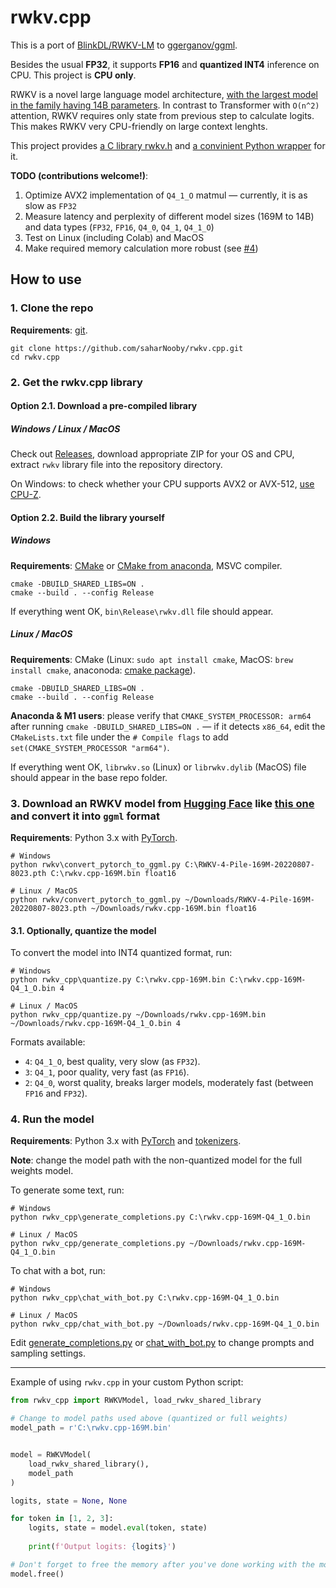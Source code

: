 # rwkv.cpp

This is a port of [BlinkDL/RWKV-LM](https://github.com/BlinkDL/RWKV-LM) to [ggerganov/ggml](https://github.com/ggerganov/ggml).

Besides the usual **FP32**, it supports **FP16** and **quantized INT4** inference on CPU. This project is **CPU only**.

RWKV is a novel large language model architecture, [with the largest model in the family having 14B parameters](https://huggingface.co/BlinkDL/rwkv-4-pile-14b). In contrast to Transformer with `O(n^2)` attention, RWKV requires only state from previous step to calculate logits. This makes RWKV very CPU-friendly on large context lenghts.

This project provides [a C library rwkv.h](rwkv.h) and [a convinient Python wrapper](rwkv_cpp/rwkv_cpp_model.py) for it.

**TODO (contributions welcome!)**:

1. Optimize AVX2 implementation of `Q4_1_O` matmul — currently, it is as slow as `FP32`
2. Measure latency and perplexity of different model sizes (169M to 14B) and data types (`FP32`, `FP16`, `Q4_0`, `Q4_1`, `Q4_1_O`)
3. Test on Linux (including Colab) and MacOS
4. Make required memory calculation more robust (see [#4](https://github.com/saharNooby/rwkv.cpp/issues/4))

## How to use

### 1. Clone the repo

**Requirements**: [git](https://gitforwindows.org/).

```commandline
git clone https://github.com/saharNooby/rwkv.cpp.git
cd rwkv.cpp
```

### 2. Get the rwkv.cpp library

#### Option 2.1. Download a pre-compiled library

##### Windows / Linux / MacOS

Check out [Releases](https://github.com/saharNooby/rwkv.cpp/releases), download appropriate ZIP for your OS and CPU, extract `rwkv` library file into the repository directory.

On Windows: to check whether your CPU supports AVX2 or AVX-512, [use CPU-Z](https://www.cpuid.com/softwares/cpu-z.html).

#### Option 2.2. Build the library yourself

##### Windows

**Requirements**: [CMake](https://cmake.org/download/) or [CMake from anaconda](https://anaconda.org/conda-forge/cmake), MSVC compiler.

```commandline
cmake -DBUILD_SHARED_LIBS=ON .
cmake --build . --config Release
```

If everything went OK, `bin\Release\rwkv.dll` file should appear.

##### Linux / MacOS

**Requirements**: CMake (Linux: `sudo apt install cmake`, MacOS: `brew install cmake`, anaconoda: [cmake package](https://anaconda.org/conda-forge/cmake)).

```commandline
cmake -DBUILD_SHARED_LIBS=ON .
cmake --build . --config Release
```

**Anaconda & M1 users**: please verify that `CMAKE_SYSTEM_PROCESSOR: arm64` after running `cmake -DBUILD_SHARED_LIBS=ON .` — if it detects `x86_64`, edit the `CMakeLists.txt` file under the `# Compile flags` to add `set(CMAKE_SYSTEM_PROCESSOR "arm64")`.

If everything went OK, `librwkv.so` (Linux) or `librwkv.dylib` (MacOS) file should appear in the base repo folder.


### 3. Download an RWKV model from [Hugging Face](https://huggingface.co/BlinkDL) like [this one](https://huggingface.co/BlinkDL/rwkv-4-pile-169m/blob/main/RWKV-4-Pile-169M-20220807-8023.pth) and convert it into `ggml` format

**Requirements**: Python 3.x with [PyTorch](https://pytorch.org/get-started/locally/).

```commandline
# Windows
python rwkv\convert_pytorch_to_ggml.py C:\RWKV-4-Pile-169M-20220807-8023.pth C:\rwkv.cpp-169M.bin float16

# Linux / MacOS
python rwkv/convert_pytorch_to_ggml.py ~/Downloads/RWKV-4-Pile-169M-20220807-8023.pth ~/Downloads/rwkv.cpp-169M.bin float16
```

#### 3.1. Optionally, quantize the model

To convert the model into INT4 quantized format, run:

```commandline
# Windows
python rwkv_cpp\quantize.py C:\rwkv.cpp-169M.bin C:\rwkv.cpp-169M-Q4_1_O.bin 4

# Linux / MacOS
python rwkv_cpp/quantize.py ~/Downloads/rwkv.cpp-169M.bin ~/Downloads/rwkv.cpp-169M-Q4_1_O.bin 4
```

Formats available:

- `4`: `Q4_1_O`, best quality, very slow (as `FP32`).
- `3`: `Q4_1`, poor quality, very fast (as `FP16`).
- `2`: `Q4_0`, worst quality, breaks larger models, moderately fast (between `FP16` and `FP32`).

### 4. Run the model

**Requirements**: Python 3.x with [PyTorch](https://pytorch.org/get-started/locally/) and [tokenizers](https://pypi.org/project/tokenizers/).

**Note**: change the model path with the non-quantized model for the full weights model.

To generate some text, run:

```commandline
# Windows
python rwkv_cpp\generate_completions.py C:\rwkv.cpp-169M-Q4_1_O.bin

# Linux / MacOS
python rwkv_cpp/generate_completions.py ~/Downloads/rwkv.cpp-169M-Q4_1_O.bin
```

To chat with a bot, run:

```commandline
# Windows
python rwkv_cpp\chat_with_bot.py C:\rwkv.cpp-169M-Q4_1_O.bin

# Linux / MacOS
python rwkv_cpp/chat_with_bot.py ~/Downloads/rwkv.cpp-169M-Q4_1_O.bin
```

Edit [generate_completions.py](rwkv_cpp/generate_completions.py) or [chat_with_bot.py](rwkv_cpp/chat_with_bot.py) to change prompts and sampling settings.

---

Example of using `rwkv.cpp` in your custom Python script:

```python
from rwkv_cpp import RWKVModel, load_rwkv_shared_library

# Change to model paths used above (quantized or full weights) 
model_path = r'C:\rwkv.cpp-169M.bin'


model = RWKVModel(
    load_rwkv_shared_library(),
    model_path
)

logits, state = None, None

for token in [1, 2, 3]:
    logits, state = model.eval(token, state)
    
    print(f'Output logits: {logits}')

# Don't forget to free the memory after you've done working with the model
model.free()

```
